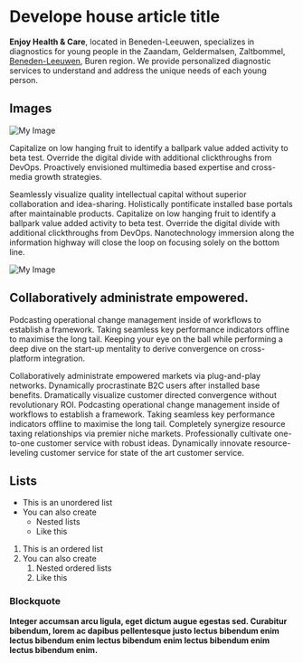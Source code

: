 # Develope house article title

**Enjoy Health & Care**, located in Beneden-Leeuwen, specializes in
diagnostics for young people in the Zaandam, Geldermalsen,
Zaltbommel, [Beneden-Leeuwen](https://www.example.com), Buren region. We provide
personalized diagnostic services to understand and address the
unique needs of each young person.


## Images

![My Image](/images/hero-bg.jpg)

Capitalize on low hanging fruit to identify a ballpark value
added activity to beta test. Override the digital divide with
additional clickthroughs from DevOps. Proactively envisioned multimedia based expertise and
cross-media growth strategies. 

Seamlessly visualize quality
intellectual capital without superior collaboration and
idea-sharing. Holistically pontificate installed base
portals after maintainable products. Capitalize on low hanging fruit to identify a ballpark value
added activity to beta test. Override the digital divide with
additional clickthroughs from DevOps. Nanotechnology immersion
along the information highway will close the loop on focusing
solely on the bottom line.

![My Image](/images/hero-bg4.jpg)

## Collaboratively administrate empowered.

Podcasting operational change management inside of workflows
to establish a framework. Taking seamless key performance
indicators offline to maximise the long tail. Keeping your
eye on the ball while performing a deep dive on the start-up
mentality to derive convergence on cross-platform
integration.

Collaboratively administrate empowered markets via
plug-and-play networks. Dynamically procrastinate B2C users
after installed base benefits. Dramatically visualize
customer directed convergence without revolutionary ROI. Podcasting operational change management inside of workflows
to establish a framework. Taking seamless key performance
indicators offline to maximise the long tail.
Completely synergize resource taxing relationships via
premier niche markets. Professionally cultivate one-to-one
customer service with robust ideas. Dynamically innovate
resource-leveling customer service for state of the art
customer service.

## Lists

- This is an unordered list
- You can also create
  - Nested lists
  - Like this

1. This is an ordered list
2. You can also create
   1. Nested ordered lists
   2. Like this


### Blockquote

**Integer accumsan arcu ligula, eget dictum augue egestas sed. Curabitur bibendum, lorem ac dapibus pellentesque justo lectus bibendum enim lectus bibendum enim lectus bibendum enim lectus bibendum enim lectus bibendum enim.**
